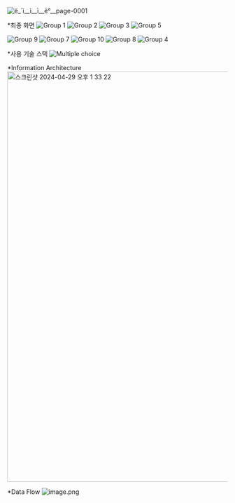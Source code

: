 ![ë_´ì__ì__ì__ë°__page-0001](https://github.com/SMWU-NaesoneulJAVA/frontend/assets/89966409/528d8a84-af15-4ef7-b39d-07b667e455d8)

*최종 화면
![Group 1](https://github.com/SMWU-NaesoneulJAVA/frontend/assets/89966409/2ad53cd1-c630-47a9-b069-4e32d671e5e8)
![Group 2](https://github.com/SMWU-NaesoneulJAVA/frontend/assets/89966409/2dbc51d9-854b-47fa-a6ba-3e8e57517278)
![Group 3](https://github.com/SMWU-NaesoneulJAVA/frontend/assets/89966409/6fd90980-0e16-4cb1-8253-cbe607d5e63e)
![Group 5](https://github.com/SMWU-NaesoneulJAVA/frontend/assets/89966409/48c1a957-8aff-45d6-a784-2b83687f3e78)

![Group 9](https://github.com/SMWU-NaesoneulJAVA/frontend/assets/89966409/07eb3fc3-c10e-45da-b7ba-c84a274d910e)
![Group 7](https://github.com/SMWU-NaesoneulJAVA/frontend/assets/89966409/8a8e2342-44d3-4868-8074-b0ecf1fed5f2)
![Group 10](https://github.com/SMWU-NaesoneulJAVA/frontend/assets/89966409/881b028f-e3c0-4598-b74f-6a800e70da1b)
![Group 8](https://github.com/SMWU-NaesoneulJAVA/frontend/assets/89966409/d8c1ef66-0a43-4ae5-bf70-2cbcb4f410b3)
![Group 4](https://github.com/SMWU-NaesoneulJAVA/frontend/assets/89966409/6714b559-4173-4e7d-92dd-e5157ab89f00)

*사용 기술 스택
![Multiple choice](https://github.com/SMWU-NaesoneulJAVA/frontend/assets/89966409/5ef31882-a0ae-45f0-ba96-45f6791e92bd)

*Information Architecture
<img width="936" alt="스크린샷 2024-04-29 오후 1 33 22" src="https://github.com/SMWU-NaesoneulJAVA/frontend/assets/89966409/97f1c876-d9b6-4213-ad32-4b379e0b0cb9">

*Data Flow
![image.png](https://prod-files-secure.s3.us-west-2.amazonaws.com/9d6e4d55-49db-4a12-8cb4-25e9fbc9ab1a/c46ac1c3-ca06-48f7-81a0-e693d57da4fa/image.png)
